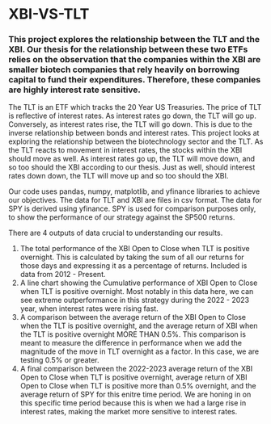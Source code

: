 # XBI-VS-TLT

### This project explores the relationship between the TLT and the XBI. Our thesis for the relationship between these two ETFs relies on the observation that the companies within the XBI are smaller biotech companies that rely heavily on borrowing capital to fund their expenditures. Therefore, these companies are highly interest rate sensitive.

The TLT is an ETF which tracks the 20 Year US Treasuries. The price of TLT is reflective of interest rates. As interest rates go down, the TLT will go up. Conversely, as interest rates rise, the TLT will go down. This is due to the inverse relationship between bonds and interest rates. This project looks at exploring the relationship between the biotechnology sector and the TLT. As the TLT reacts to movement in interest rates, the stocks within the XBI should move as well. As interest rates go up, the TLT will move down, and so too should the XBI according to our thesis. Just as well, should interest rates down down, the TLT will move up and so too should the XBI. 

Our code uses pandas, numpy, matplotlib, and yfinance libraries to achieve our objectives. The data for TLT and XBI are files in csv format. The data for SPY is derived using yfinance. SPY is used for comparison purposes only, to show the performance of our strategy against the SP500 returns.

There are 4 outputs of data crucial to understanding our results.
1) The total performance of the XBI Open to Close when TLT is positive overnight. This is calculated by taking the sum of all our returns for those days and expressing it as a percentage of returns. Included is data from 2012 - Present.
2) A line chart showing the Cumulative performance of XBI Open to Close when TLT is positive overnight. Most notably in this data here, we can see extreme outperformance in this strategy during the 2022 - 2023 year, when interest rates were rising fast.
3) A comparison between the average return of the XBI Open to Close when the TLT is positive overnight, and the average return of XBI when the TLT is positive overnight MORE THAN 0.5%. This comparison is meant to measure the difference in performance when we add the magnitude of the move in TLT overnight as a factor. In this case, we are testing 0.5% or greater. 
4) A final comparison between the 2022-2023 average return of the XBI Open to Close when TLT is positive overnight, average return of XBI Open to Close when TLT is positive more than 0.5% overnight, and the average return of SPY for this enitre time period. We are honing in on this specific time period because this is when we had a large rise in interest rates, making the market more sensitive to interest rates. 
